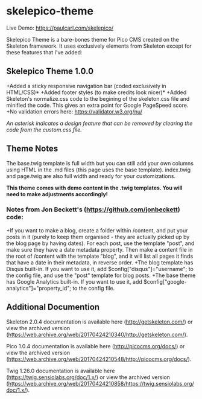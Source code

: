 # skelepico-theme

Live Demo: https://paulcarl.com/skelepico/

Skelepico Theme is a bare-bones theme for Pico CMS created on the Skeleton framework. It uses exclusively elements from Skeleton except for these features that I've added:

## Skelepico Theme 1.0.0
+Added a sticky responsive navigation bar (coded exclusively in HTML/CSS)*
+Added footer styles (to make credits look nicer)*
+Added Skeleton's normalize.css code to the begining of the skeleton.css file and minified the code. This gives an extra point for Google PageSpeed score.
+No validation errors here: https://validator.w3.org/nu/

*An asterisk indicates a design feature that can be removed by clearing the code from the custom.css file.*

## Theme Notes

The base.twig template is full width but you can still add your own columns using HTML in the .md files (this page uses the base template). index.twig and page.twig are also full width and ready for your customizations.

**This theme comes with demo content in the .twig templates. You will need to make adjustments accordingly!**

### Notes from Jon Beckett's (https://github.com/jonbeckett) code:

+If you want to make a blog, create a folder within /content, and put your posts in it (purely to keep them organised - they are actually picked up by the blog page by having dates). For each post, use the template "post", and make sure they have a date metadata property. Then make a content file in the root of /content with the template "blog", and it will list all pages it finds that have a date in their metadata, in reverse order.
+The blog template has Disqus built-in. If you want to use it, add $config["disqus"]="username"; to the config file, and use the "post" template for blog posts.
+The base theme has Google Analytics built-in. If you want to use it, add $config["google-analytics"]="property_id"; to the config file.

## Additional Documention

Skeleton 2.0.4 documentation is available here (http://getskeleton.com/) or view the archived version (https://web.archive.org/web/20170424210340/http://getskeleton.com/).

Pico 1.0.4 documentation is available here (http://picocms.org/docs/) or view the archived version (https://web.archive.org/web/20170424210548/http://picocms.org/docs/).

Twig 1.26.0 documentation is available here (https://twig.sensiolabs.org/doc/1.x/) or view the archived version (https://web.archive.org/web/20170424210858/https://twig.sensiolabs.org/doc/1.x/).
